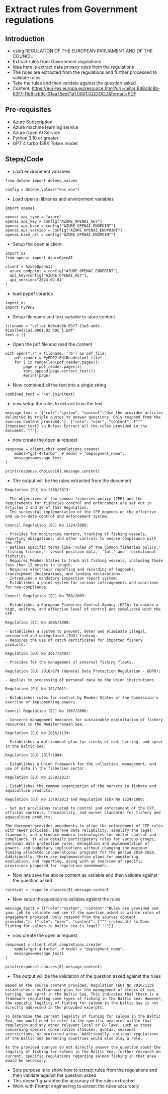 # Extract rules from Government regulations

## Introduction

- using REGULATION OF THE EUROPEAN PARLIAMENT AND OF THE COUNCIL
- Extract rules from Government regulations
- Idea here is extract data privacy rules from the regulations
- The rules are extracted from the regulations and further processed to validate rules
- Take the rules and then validate against the question asked
- Content: https://eur-lex.europa.eu/resource.html?uri=cellar:6d8cdc8b-63f7-11e8-ab9c-01aa75ed71a1.0001.02/DOC_1&format=PDF

## Pre-requisites

- Azure Subscription
- Azure machine learning service
- Azure Open AI Service
- Python 3.10 or greater
- GPT 4 turbo 128K Token model

## Steps/Code

- Load environment variables

```
from dotenv import dotenv_values

config = dotenv_values("env.env")
```

- Load open ai libraries and environment variables

```
import openai 

openai.api_type = "azure"
openai.api_key = config["AZURE_OPENAI_KEY"]
openai.api_base = config["AZURE_OPENAI_ENDPOINT"]
openai.api_version = config["AZURE_OPENAI_ENDPOINT"]
openai.base_url = config["AZURE_OPENAI_ENDPOINT"]
```

- Setup the open ai client

```
import os
from openai import AzureOpenAI

client = AzureOpenAI(
  azure_endpoint = config["AZURE_OPENAI_ENDPOINT"], 
  api_key=config["AZURE_OPENAI_KEY"],  
  api_version="2024-02-01"
)
```

- load pypdf libraries

```
import os
import PyPDF2
```

- Setup file name and text variable to store content

```
filename = "cellar_6d8cdc8b-63f7-11e8-ab9c-01aa75ed71a1.0001.02_DOC_1.pdf"
text = []
```

- Open the pdf file and read the content

```
with open("./" + filename, 'rb') as pdf_file:
    pdf_reader = PyPDF2.PdfReader(pdf_file)        
    for i in range(len(pdf_reader.pages)):
        page = pdf_reader.pages[i]
        text.append(page.extract_text())
        #print(page)
```

- Now combined all the text into a single string

```
combined_text = "\n".join(text)
```

- now setup the rules to extract from the text

```
message_text = [{"role":"system", "content":"Use the provided articles delimited by triple quotes to answer questions. Only respond from the sources content provided."}, {"role": "user", "content": f""" {combined_text} \n Rules: Extract all the rules provided in the document. """}]
```

- now create the open ai request

```
response = client.chat.completions.create(
    model="gpt-4-turbo", # model = "deployment_name".
    messages=message_text
)

print(response.choices[0].message.content)
```

- The output will be the rules extracted from the document

```
Regulation (EU) No 1380/2013:

- The objectives of the common fisheries policy (CFP) and the requirements for fisheries control and enforcement are set out in Articles 2 and 36 of that Regulation.
- The successful implementation of the CFP depends on the effective and up-to-date control and enforcement system.

Council Regulation (EC) No 1224/2009:

- Provides for monitoring centers, tracking of fishing vessels, reporting obligations, and other controls to ensure compliance with the CFP.
- Defines specific terms like 'rules of the common fisheries policy,' 'fishing licence,' 'vessel position data,' 'lot,' and 'recreational fisheries.'
- Requires Member States to track all fishing vessels, including those less than 12 meters in length.
- Requires electronic reporting and recording of logbooks, transhipment declarations, and landing declarations.
- Introduces a mandatory inspection report system.
- Establishes a point system for serious infringements and sanctions for non-compliance.

Council Regulation (EC) No 768/2005:

- Establishes a European Fisheries Control Agency (EFCA) to ensure a high, uniform, and effective level of control and compliance with the CFP.

Regulation (EC) No 1005/2008:

- Establishes a system to prevent, deter and eliminate illegal, unreported and unregulated (IUU) fishing.
- Requires the use of catch certificates for imported fishery products.

Regulation (EU) No 2017/2403:

- Provides for the management of external fishing fleets.

Regulation (EU) 2016/679 (General Data Protection Regulation - GDPR):

- Applies to processing of personal data by the Union institutions.

Regulation (EU) No 182/2011:

- Establishes rules for control by Member States of the Commission's exercise of implementing powers.

Council Regulation (EC) No 1967/2006:

- Concerns management measures for sustainable exploitation of fishery resources in the Mediterranean Sea.

Regulation (EU) No 2016/1139:

- Establishes a multiannual plan for stocks of cod, herring, and sprat in the Baltic Sea.

Regulation (EU) 2017/1004:

- Establishes a Union framework for the collection, management, and use of data in the fisheries sector.

Regulation (EU) No 1379/2013:

- Establishes the common organization of the markets in fishery and aquaculture products.

Regulation (EU) No 1379/2013 and Regulation (EU) No 1224/2009:

- Set out provisions related to control and enforcement of the CFP, official controls, traceability, and market standards for fishery and aquaculture products.

The document provides amendments to align the enforcement of CFP rules with newer policies, improve data reliability, simplify the legal framework, and introduce modern technologies for better control and compliance. It also details participatory roles for various groups, personal data protection rules, delegation and implementation of powers, and budgetary implications without changing the maximum funding allocated in operational programs for the period 2014-2020. Additionally, there are implementation plans for monitoring, evaluation, and reporting, along with an overview of specific provisions proposed for regulation amendments.
```

- Now lets save the above content as variable and then validate against the question asked

```
rulescnt = response.choices[0].message.content
```

- Now setup the question to validate against the rules

```
message_text1 = [{"role":"system", "content":"Rules are provided and your job to validate and see if the question asked is within rules of engagement provided. Only respond from the sources content provided."}, {"role": "user", "content": f""" {rulescnt} \n Does Fishing for salmon in baltic sea is legal? """}]
```

- now create the open ai request

```
response1 = client.chat.completions.create(
    model="gpt-4-turbo", # model = "deployment_name".
    messages=message_text1
)

print(response1.choices[0].message.content)
```

- The output will be the validation of the question asked against the rules

```
Based on the source content provided, Regulation (EU) No 2016/1139 establishes a multiannual plan for the management of stocks of cod, herring, and sprat in the Baltic Sea. This indicates that there is a framework regulating some types of fishing in the Baltic Sea. However, the specific legality of fishing for salmon in the Baltic Sea is not directly addressed in the provided excerpts.

To determine the current legality of fishing for salmon in the Baltic Sea, one would need to refer to the specific measures within that regulation and any other relevant local or EU laws, such as those concerning species conservation statuses, quotas, seasonal restrictions, or protected areas. Additionally, national regulations of the Baltic Sea bordering countries would also play a role.

As the provided sources do not directly answer the question about the legality of fishing for salmon in the Baltic Sea, further research on current, specific regulations regarding salmon fishing in that area would be necessary.
```

- Sole purpose is to show how to extract rules from the regulations and then validate against the question asked
- This doesn't guarantee the accuracy of the rules extracted
- Work with Prompt engineering to extract the rules accurately